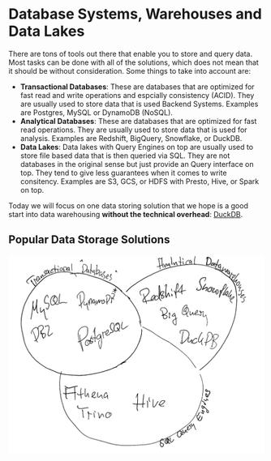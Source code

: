 # Database Systems, Warehouses and Data Lakes

There are tons of tools out there that enable you to store and query data. Most tasks can be done with all of the solutions, which does not mean that it should be without consideration. Some things to take into account are:

- **Transactional Databases**: These are databases that are optimized for fast read and write operations and espcially consistency (ACID). They are usually used to store data that is used Backend Systems. Examples are Postgres, MySQL or DynamoDB (NoSQL).
- **Analytical Databases**: These are databases that are optimized for fast read operations. They are usually used to store data that is used for analysis. Examples are Redshift, BigQuery, Snowflake, or DuckDB.
- **Data Lakes**: Data lakes with Query Engines on top are usually used to store file based data that is then queried via SQL. They are not databases in the original sense but just provide an Query interface on top. They tend to give less guarantees when it comes to write consitency. Examples are S3, GCS, or HDFS with Presto, Hive, or Spark on top.

Today we will focus on one data storing solution that we hope is a good start into data warehousing **without the technical overhead**: [DuckDB](https://duckdb.org/).
## Popular Data Storage Solutions

![database-diagram](../assets/img/databases-and-warehouses.png) 




